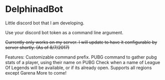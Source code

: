 # DelphinadBot
Little discord bot that I am developing.

Use your discord bot token as a command line argument.

~~Currently only works on my server. I will update to have it configurable by server shortly. (As of 8/7/2017)~~

Features:
  Customizable command prefix.
  PUBG command to gather pubg stats of a player, using their name on PUBG
  Check when a name of League Of Legends will be available, or if its already open. Supports all regions except Garena
  More to come!
